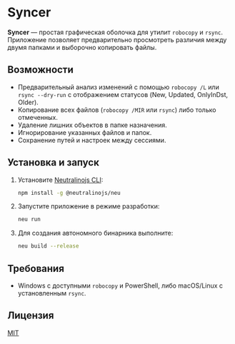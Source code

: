 # Syncer

**Syncer** — простая графическая оболочка для утилит `robocopy` и `rsync`. Приложение позволяет предварительно просмотреть различия между двумя папками и выборочно копировать файлы.

## Возможности

- Предварительный анализ изменений с помощью `robocopy /L` или `rsync --dry-run` с отображением статусов (New, Updated, OnlyInDst, Older).
- Копирование всех файлов (`robocopy /MIR` или `rsync`) либо только отмеченных.
- Удаление лишних объектов в папке назначения.
- Игнорирование указанных файлов и папок.
- Сохранение путей и настроек между сессиями.

## Установка и запуск

1. Установите [Neutralinojs CLI](https://neutralino.js.org/docs/cli/install):
   ```bash
   npm install -g @neutralinojs/neu
   ```
2. Запустите приложение в режиме разработки:
   ```bash
   neu run
   ```
3. Для создания автономного бинарника выполните:
   ```bash
   neu build --release
   ```

## Требования

- Windows с доступными `robocopy` и PowerShell, либо macOS/Linux с установленным `rsync`.

## Лицензия

[MIT](LICENSE)
